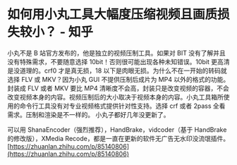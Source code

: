 # 如何用小丸工具大幅度压缩视频且画质损失较小？ - 知乎
小丸不是 B 站官方发布的，他是独立的视频压制工具。如果对 BIT 没有了解并且没有特殊需求，不要随意选择 10bit！否则很可能出现各种未知错误。10bit 更高清是没道理的。crf0 才是真无损，18 以下是肉眼无损。为什么不在一开始的转码就选择 FLV 或 MKV？因为小丸 GUI 不提供压制后成片为 MP4 以外的格式的功能。封装成 FLV 或者 MKV 要比 MP4 清晰度不会高，封装只是改变视频的容器，不会改变视频本身的内容。视频压制后的大小取决于视频本身的内容。小丸工具箱所使用的命令行工具没有对专业视频格式提供针对性支持。选择 crf 或者 2pass 全看需求。压制和渲染是不一样的。
小丸子都好几年没更新了。  

可以用 ShanaEncoder（强烈推荐），HandBrake，vidcoder（基于 HandBrake 的修改版），XMedia Recode，都是一直在更新的软件无广告无水印没流氓插件。 
 [https://zhuanlan.zhihu.com/p/85140806](https://zhuanlan.zhihu.com/p/85140806)
